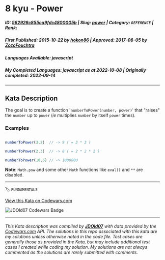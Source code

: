 # 8 kyu - Power

##### **ID**: [562926c855ca9fdc4800005b](https://www.codewars.com/kata/562926c855ca9fdc4800005b) | **Slug**: [power](https://www.codewars.com/kata/562926c855ca9fdc4800005b) | **Category**: `REFERENCE` | **Rank**: <span style="color:white">8 kyu</span>

##### **First Published**: 2015-10-22 ***by*** [hokon86](https://www.codewars.com/users/hokon86) | **Approved**: 2017-08-05 ***by*** [ZozoFouchtra](https://www.codewars.com/users/ZozoFouchtra)

##### **Languages Available**: javascript

##### **My Completed Languages**: javascript ***as at*** 2022-10-08 | **Originally completed**: 2022-09-14

---

## Kata Description


The goal is to create a function '`numberToPower(number, power)`' that "raises" the `number` up to `power` (*ie* multiplies `number` by itself `power` times).



### Examples

```javascript

numberToPower(3,2)  // -> 9 ( = 3 * 3 )

numberToPower(2,3)  // -> 8 ( = 2 * 2 * 2 )

numberToPower(10,6) // -> 1000000

```



**Note**: `Math.pow` and some other `Math` functions like `eval()` and `**` are disabled.

---


🏷 `FUNDAMENTALS`


[View this Kata on Codewars.com](https://www.codewars.com/kata/562926c855ca9fdc4800005b)

![](https://www.codewars.com/users/jdold07/badges/large "JDOld07 Codewars Badge")

---

###### *This Kata description was compiled by [**JDOld07**](https://tpstech.dev) with data provided by the [Codewars.com](https://www.codewars.com) API.  The solutions in this repo associated with this kata are my solutions unless otherwise noted in the code file.  Test cases are generally those as provided in the Kata, but may include additional test cases I created while coding my solution.  My solutions are not always commented as the solutions are rarely submitted with comments.*
